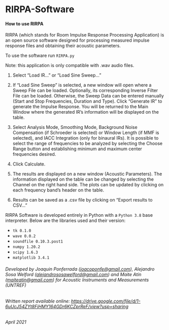 # RIRPA-Software

#### How to use RIRPA

RIRPA (which stands for Room Impulse Response Processing Application) is an open source software designed for processing measured impulse response files and obtaining their acoustic parameters.

To use the software run `RIRPA.py`

Note: this application is only compatible with .wav audio files.

1) Select “Load IR…” or “Load Sine Sweep…”

2) If “Load Sine Sweep” is selected, a new window will open where a Sweep File can be loaded. Optionally, its corresponding Inverse Filter File can be loaded. Otherwise, the Sweep Data can be entered manually (Start and Stop Frequencies, Duration and Type). Click “Generate IR” to generate the Impulse Response. You will be returned to the Main Window where the generated IR’s information will be displayed on the table.

3) Select Analysis Mode, Smoothing Mode, Background Noise Compensation (if Schroeder is selected) or Window Length (if MMF is selected), and IACC Integration (only for binaural IRs). It is possible to select the range of frequencies to be analyzed by selecting the Choose Range button and establishing minimum and maximum center frequencies desired.
4) Click Calculate.

5) The results are displayed on a new window (Acoustic Parameters). The information displayed on the table can be changed by selecting the Channel on the right hand side.  The plots can be updated by clicking on each frequency band’s header on the table.

6) Results can be saved as a .csv file by clicking on “Export results to CSV…”


RIRPA Software is developed entirely in Python with a `Python 3.8` base interpreter. Below are the libraries used and their version:

- `tk 0.1.0`
- `wave 0.0.2`
- `soundfile 0.10.3.post1`
- `numpy 1.20.2`
- `scipy 1.6.3`
- `matplotlib 3.4.1`


###### Developed by Joaquin Ponferrada (joacoponfe@gmail.com), Alejandro Sosa Welford (alejandrososawelford@gmail.com) and Maite Atín (maiteatin@gmail.com) for Acoustic Instruments and Measurements (UNTREF) 
###### Written report available online: https://drive.google.com/file/d/1-6uUcJ54ZYt8FjHMY164GDr6KCZprReF/view?usp=sharing
###### April 2021
